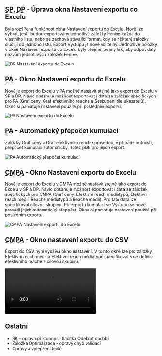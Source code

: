 ﻿---
categories: [fenix]
layout: fenix
---
## <abbr title="Strategický plán">SP</abbr>, <abbr title="Detailní plán">DP</abbr> - Úprava okna Nastavení exportu do Excelu
Byla rozšířena funkčnost okna Nastavení exportu do Excelu. Nově lze vybrat, jestli budou exportovány jednotlivé záložky Fenixe každá do vlastního listu, nebo se zachová stávající formát, kdy se některé záložky slučují do jednoho listu. Export Výstupu je nově volitelný. Jednotlivé položky v okně Nastavení exportu do Excelu byly přejmenovány tak, aby odpovídaly názvům jednotlivých záložek Fenixe.


![DP Nastavení exportu do Excelu]({{site.url}}/data/dp_export_dialog.jpg "DP Nastavení exportu do Excelu")

## <abbr title="Postanalýza">PA</abbr> - Okno Nastavení exportu do Excelu
Nově je export do Excelu v PA možné nastavit stejně jako export do Excelu v SP a DP. Navíc obsahuje možnost exportovat i data ze záložek specifických pro PA (Graf ceny, Graf efektivního reache a Seskupení dle ukazatelů). Okno si pamatuje nastavení použité při posledním exportu.

![PA Nastavení exportu do Excelu]({{site.url}}/data/pa_export_dialog.png "PA Nastavení exportu do Excelu")

## <abbr title="Postanalýza">PA</abbr> - Automatický přepočet kumulací
Záložky Graf ceny a Graf efektivního reache provedou, v případě nutnosti, přepočet kumulací automaticky. Totéž platí pro jejich export.

![PA Automatický přepočet kumulací]({{site.url}}/data/pa_automaticky_prepocet_kumulaci.jpg "PA Automatický přepočet kumulací")


## <abbr title="Krossmediální postanalýza">CMPA</abbr> - Okno Nastavení exportu do Excelu
Nově je export do Excelu v CMPA možné nastavit stejně jako export do Excelu v SP a DP. Navíc obsahuje možnost exportovat i data ze záložek specifických pro CMPA (Graf ceny, Efektivní reach médiatypů, Efektivní reach médií, Reache médiatypů a Reache médií). Pro tato data lze specifikovat cílovou skupinu. Při exportu kumulací ve Výstupu se nově provádí jejich automatický přepočet. Okno si pamatuje nastavení použité při posledním exportu.

![CMPA Nastavení exportu do Excelu]({{site.url}}/data/cmpa_export_dialog.JPG "CMPA Nastavení exportu do Excelu")

## <abbr title="Krossmediální postanalýza">CMPA</abbr> - Okno nastavení exportu do CSV
Export do CSV nyní využívá okno nastavení. V tomto okně lze pro záložky Efektivní reach médií a Efektivní reach médiatypů specifikovat více definic efektivního reache a cílovou skupinu.

<video src="{{site.url}}/data/cmpa_csv_export.mp4" type="video/mp4" controls></video>

## Ostatní
<ul>
	<li><abbr title="Reachové křivky">RK</abbr> - oprava přístupnosti tlačítka Odebrat období</li>	
	<li>Záložka Optimalizace - opravy chyb validací</li>
	<li>Opravy a vylepšení textů</li>	
</ul>